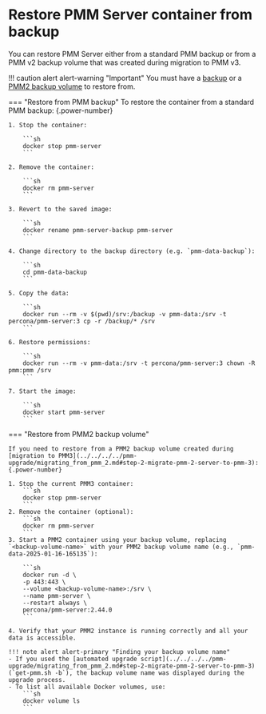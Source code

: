 # Restore PMM Server container from backup

You can restore PMM Server either from a standard PMM backup or from a PMM v2 backup volume that was created during migration to PMM v3. 


!!! caution alert alert-warning "Important"
    You must have a [backup](backup_container.md) or a [PMM2 backup volume](../../../../pmm-upgrade/migrating_from_pmm_2.md#step-2-migrate-pmm-2-server-to-pmm-3) to restore from.


=== "Restore from PMM backup"
    To restore the container from a standard PMM backup:
    {.power-number}

    1. Stop the container:

        ```sh
        docker stop pmm-server
        ```

    2. Remove the container:

        ```sh
        docker rm pmm-server
        ```

    3. Revert to the saved image:

        ```sh
        docker rename pmm-server-backup pmm-server
        ```

    4. Change directory to the backup directory (e.g. `pmm-data-backup`):

        ```sh
        cd pmm-data-backup
        ```

    5. Copy the data:

        ```sh
        docker run --rm -v $(pwd)/srv:/backup -v pmm-data:/srv -t percona/pmm-server:3 cp -r /backup/* /srv
        ```

    6. Restore permissions:

        ```sh
        docker run --rm -v pmm-data:/srv -t percona/pmm-server:3 chown -R pmm:pmm /srv
        ```

    7. Start the image:

        ```sh
        docker start pmm-server
        ```

=== "Restore from PMM2 backup volume"

    If you need to restore from a PMM2 backup volume created during [migration to PMM3](../../../../pmm-upgrade/migrating_from_pmm_2.md#step-2-migrate-pmm-2-server-to-pmm-3):
    {.power-number}

    1. Stop the current PMM3 container:
        ```sh
        docker stop pmm-server
        ```
    2. Remove the container (optional):
        ```sh
        docker rm pmm-server
        ```
    3. Start a PMM2 container using your backup volume, replacing   `<backup-volume-name>` with your PMM2 backup volume name (e.g., `pmm-data-2025-01-16-165135`):

        ```sh
        docker run -d \
        -p 443:443 \
        --volume <backup-volume-name>:/srv \
        --name pmm-server \
        --restart always \
        percona/pmm-server:2.44.0
        ```

    4. Verify that your PMM2 instance is running correctly and all your data is accessible.

    !!! note alert alert-primary "Finding your backup volume name"
    - If you used the [automated upgrade script](../../../../pmm-upgrade/migrating_from_pmm_2.md#step-2-migrate-pmm-2-server-to-pmm-3) (`get-pmm.sh -b`), the backup volume name was displayed during the upgrade process.
    - To list all available Docker volumes, use:
        ```sh
        docker volume ls       
        ```